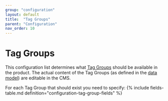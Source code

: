```yaml
---
group: "configuration"
layout: default
title:  "Tag Groups"
parent: "Configuration"
nav_order: 10
---
```


# Tag Groups

This configuration list determines what [Tag Groups](../data-models/tag-group.md) should be available in the product. The actual content of the Tag Groups (as defined in the [data model](../data-models/tag-group.md)) are editable in the CMS. 

For each Tag Group that should exist you need to specify:
{% include fields-table.md definition="configuration-tag-group-fields" %}

